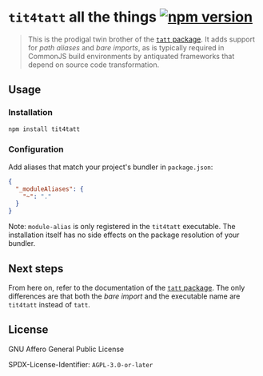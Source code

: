 # `tit4tatt` all the things [![npm version][npm-image]][npm-url]

> This is the prodigal twin brother of the
  [`tatt` package](https://www.npmjs.com/package/tatt).
  It adds support for *path aliases* and *bare imports*,
  as is typically required in CommonJS build environments by
  antiquated frameworks that depend on source code transformation.

## Usage

### Installation

```bash
npm install tit4tatt
```

### Configuration

Add aliases that match your project's bundler in `package.json`:

```json
{
  "_moduleAliases": {
    "~": "."
  }
}
```

Note: `module-alias` is only registered in the `tit4tatt` executable.
The installation itself has no side effects on the
package resolution of your bundler.

## Next steps

From here on, refer to the documentation of the
[`tatt` package](https://www.npmjs.com/package/tatt).
The only differences are that both the *bare import* and the
executable name are `tit4tatt` instead of `tatt`.

## License

GNU Affero General Public License

SPDX-License-Identifier: `AGPL-3.0-or-later`

[npm-image]: https://img.shields.io/npm/v/tit4tatt.svg?style=flat-square
[npm-url]:   https://www.npmjs.com/package/tit4tatt
